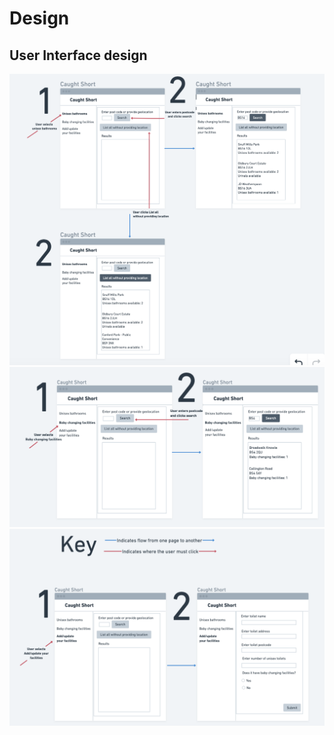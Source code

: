 # Design

## User Interface design

<img width="509" alt="Screenshot 2024-11-04 at 16 36 20" src="pictures/WireFrame1.png">
<img width="509" alt="Screenshot 2024-11-04 at 16 36 20" src="pictures/WireFrame2.png">
<img width="509" alt="Screenshot 2024-11-04 at 16 36 20" src="pictures/WireFrame3.png">

